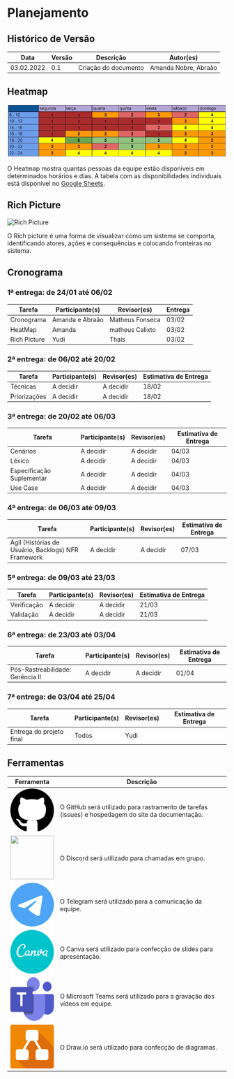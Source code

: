 # Planejamento
## Histórico de Versão

| Data         | Versão   | Descrição              | Autor(es)               |
|--------------|----------|------------------------|-------------------------|
|  03.02.2022  |   0.1    |  Criação do documento  |  Amanda Nobre, Abraão   |

## Heatmap

![Heatmap](img/heatmap.jpeg)

<p>O Heatmap mostra quantas pessoas da equipe estão disponiveis em determinados horários e dias. A tabela com as disponibilidades individuais está disponível no
    <a href="https://docs.google.com/spreadsheets/d/1BLhhFdXQga0X0WAd7KLn-UkEZvHdPkqJEjPx4qN1C4I/edit?usp=sharing"> Google Sheets</a>.
</p>

## Rich Picture

![Rich Picture]()
<p> O Rich picture é uma forma de visualizar como um sistema se comporta, identificando atores, ações e consequências e colocando fronteiras no sistema.
</p>

## Cronograma

### 1ª entrega: de 24/01 até 06/02

| Tarefa       | Participante(s) | Revisor(es) | Entrega |
|--------------|-----------------|-------------|---------|
| Cronograma   | Amanda e Abraão | Matheus Fonseca    | 03/02   |
| HeatMap      | Amanda          | matheus Calixto       | 03/02   |
| Rich Picture | Yudi            | Thais       | 03/02   |

### 2ª entrega: de 06/02 até 20/02
| Tarefa       | Participante(s) | Revisor(es) | Estimativa de Entrega |
|--------------|-----------------|-------------|-----------------------|
| Técnicas     | A decidir       | A decidir   | 18/02                 |
| Priorizações | A decidir       | A decidir   | 18/02                 |

### 3ª entrega: de 20/02 até 06/03

| Tarefa                    | Participante(s) | Revisor(es) | Estimativa de Entrega |
|---------------------------|-----------------|-------------|-----------------------|
| Cenários                  | A decidir       | A decidir   | 04/03                 |
| Léxico                    | A decidir       | A decidir   | 04/03                 |
| Especificação Suplementar | A decidir       | A decidir   | 04/03                 |
| Use Case                  | A decidir       | A decidir   | 04/03                 |

### 4ª entrega: de 06/03 até 09/03

| Tarefa                       | Participante(s) | Revisor(es) | Estimativa de Entrega |
|-----------------------------------------------------|-----------------|-------------|-----------------------|
| Ágil (Histórias de Usuário, Backlogs) NFR Framework | A decidir       | A decidir   | 07/03                 |

### 5ª entrega: de 09/03 até 23/03
| Tarefa      | Participante(s) | Revisor(es) | Estimativa de Entrega |
|-------------|-----------------|-------------|-----------------------|
| Verificação | A decidir       | A decidir   | 21/03                 |
| Validação   | A decidir       | A decidir   | 21/03                 |

### 6ª entrega: de 23/03 até 03/04

| Tarefa                           | Participante(s) | Revisor(es) | Estimativa de Entrega |
|----------------------------------|-----------------|-------------|-----------------------|
| Pós-Rastreabilidade: Gerência II | A decidir       | A decidir   | 01/04                 |

### 7ª entrega: de 03/04 até 25/04

| Tarefa                   | Participante(s) | Revisor(es) | Estimativa de Entrega |
|--------------------------|-----------------|-------------|-----------------------|
| Entrega do projeto final | Todos           | Yudi        |                       |

## Ferramentas

|Ferramenta|Descrição|
|-|-|
|<img width="100" height="100" src="../img/github.png" >|O GitHub será utilizado para rastramento de tarefas (issues) e hospedagem do site da documentação.|
|<img width="100" height="100" src="../img/discord.png">|O Discord será utilizado para chamadas em grupo.|
|<img width="100" height="100" src="../img/telegram.png">|O Telegram será utilizado para a comunicação da equipe.|
|<img width="100" height="100" src="../img/canva.png">|O Canva será utilizado para confecção de slides para apresentação.|
|<img width="100" height="100" src="../img/teams.png">|O Microsoft Teams será utilizado para a gravação dos vídeos em equipe.|
|<img width="100" height="100" src="../img/drawio.png">|O Draw.io será utilizado para confecção de diagramas.|


